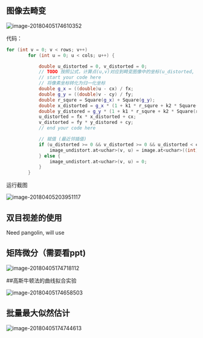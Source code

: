 ## 图像去畸变

![image-20180405174610352](https://farm1.staticflickr.com/797/26392810897_54a0c879f5_o.png)

代码：

```c++
for (int v = 0; v < rows; v++)
        for (int u = 0; u < cols; u++) {

            double u_distorted = 0, v_distorted = 0;
            // TODO 按照公式，计算点(u,v)对应到畸变图像中的坐标(u_distorted, v_distorted) (~6 lines)
            // start your code here
            // 将像素坐标转化为归一化坐标
            double g_x = ((double)u - cx) / fx;
            double g_y = ((double)v - cy) / fy;
            double r_squre = Square(g_x) + Square(g_y);
            double x_distorted = g_x * (1 + k1 * r_squre + k2 * Square(r_squre)) +2 * p1 * g_x * g_y + p2 * (r_squre + 2 * Square(g_x));
            double y_distored = g_y * (1 + k1 * r_squre + k2 * Square(r_squre)) + p1 *(r_squre + 2 * Square(g_y)) + 2 * p2 * g_x * g_y;
            u_distorted = fx * x_distorted + cx;
            v_distorted = fy * y_distored + cy;
            // end your code here

            // 赋值 (最近邻插值)
            if (u_distorted >= 0 && v_distorted >= 0 && u_distorted < cols && v_distorted < rows) {
                image_undistort.at<uchar>(v, u) = image.at<uchar>((int) v_distorted, (int) u_distorted);
            } else {
                image_undistort.at<uchar>(v, u) = 0;
            }
        }
```

运行截图

![image-20180405203951117](https://farm1.staticflickr.com/893/27393812508_0d5aa32c06_o.png)

## 双目视差的使用

Need pangolin, will use 

## 矩阵微分（需要看ppt)

![image-20180405174718112](https://farm1.staticflickr.com/789/41264491201_7d757a0893_o.png)

##高斯牛顿法的曲线拟合实验

![image-20180405174658503](https://farm1.staticflickr.com/884/41264487951_ef7602dc8b_o.png)

## 批量最大似然估计

![image-20180405174744613](https://farm1.staticflickr.com/789/41264498131_acfd561732_o.png)

